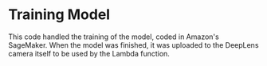# Training Model

This code handled the training of the model, coded in Amazon's SageMaker. When the model was finished, it was uploaded to the DeepLens camera itself to be used by the Lambda function.
